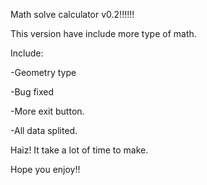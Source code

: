 Math solve calculator v0.2!!!!!!

This version have include more type of math.


Include:

-Geometry type

-Bug fixed

-More exit button.

-All data splited.

Haiz! It take a lot of time to make.

Hope you enjoy!!


